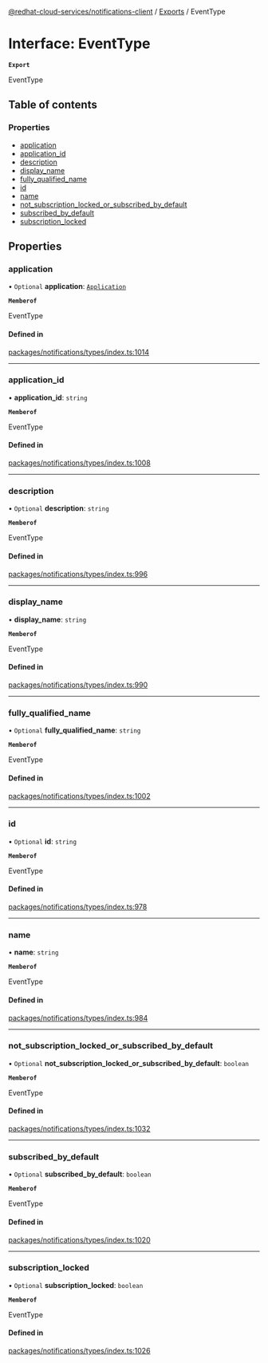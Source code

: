 [@redhat-cloud-services/notifications-client](../README.md) / [Exports](../modules.md) / EventType

# Interface: EventType

**`Export`**

EventType

## Table of contents

### Properties

- [application](EventType.md#application)
- [application\_id](EventType.md#application_id)
- [description](EventType.md#description)
- [display\_name](EventType.md#display_name)
- [fully\_qualified\_name](EventType.md#fully_qualified_name)
- [id](EventType.md#id)
- [name](EventType.md#name)
- [not\_subscription\_locked\_or\_subscribed\_by\_default](EventType.md#not_subscription_locked_or_subscribed_by_default)
- [subscribed\_by\_default](EventType.md#subscribed_by_default)
- [subscription\_locked](EventType.md#subscription_locked)

## Properties

### application

• `Optional` **application**: [`Application`](Application.md)

**`Memberof`**

EventType

#### Defined in

[packages/notifications/types/index.ts:1014](https://github.com/RedHatInsights/javascript-clients/blob/main/packages/notifications/types/index.ts#L1014)

___

### application\_id

• **application\_id**: `string`

**`Memberof`**

EventType

#### Defined in

[packages/notifications/types/index.ts:1008](https://github.com/RedHatInsights/javascript-clients/blob/main/packages/notifications/types/index.ts#L1008)

___

### description

• `Optional` **description**: `string`

**`Memberof`**

EventType

#### Defined in

[packages/notifications/types/index.ts:996](https://github.com/RedHatInsights/javascript-clients/blob/main/packages/notifications/types/index.ts#L996)

___

### display\_name

• **display\_name**: `string`

**`Memberof`**

EventType

#### Defined in

[packages/notifications/types/index.ts:990](https://github.com/RedHatInsights/javascript-clients/blob/main/packages/notifications/types/index.ts#L990)

___

### fully\_qualified\_name

• `Optional` **fully\_qualified\_name**: `string`

**`Memberof`**

EventType

#### Defined in

[packages/notifications/types/index.ts:1002](https://github.com/RedHatInsights/javascript-clients/blob/main/packages/notifications/types/index.ts#L1002)

___

### id

• `Optional` **id**: `string`

**`Memberof`**

EventType

#### Defined in

[packages/notifications/types/index.ts:978](https://github.com/RedHatInsights/javascript-clients/blob/main/packages/notifications/types/index.ts#L978)

___

### name

• **name**: `string`

**`Memberof`**

EventType

#### Defined in

[packages/notifications/types/index.ts:984](https://github.com/RedHatInsights/javascript-clients/blob/main/packages/notifications/types/index.ts#L984)

___

### not\_subscription\_locked\_or\_subscribed\_by\_default

• `Optional` **not\_subscription\_locked\_or\_subscribed\_by\_default**: `boolean`

**`Memberof`**

EventType

#### Defined in

[packages/notifications/types/index.ts:1032](https://github.com/RedHatInsights/javascript-clients/blob/main/packages/notifications/types/index.ts#L1032)

___

### subscribed\_by\_default

• `Optional` **subscribed\_by\_default**: `boolean`

**`Memberof`**

EventType

#### Defined in

[packages/notifications/types/index.ts:1020](https://github.com/RedHatInsights/javascript-clients/blob/main/packages/notifications/types/index.ts#L1020)

___

### subscription\_locked

• `Optional` **subscription\_locked**: `boolean`

**`Memberof`**

EventType

#### Defined in

[packages/notifications/types/index.ts:1026](https://github.com/RedHatInsights/javascript-clients/blob/main/packages/notifications/types/index.ts#L1026)
